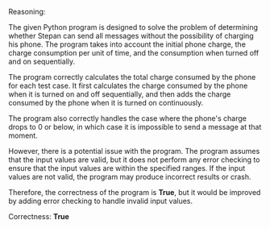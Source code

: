 Reasoning:

The given Python program is designed to solve the problem of determining whether Stepan can send all messages without the possibility of charging his phone. The program takes into account the initial phone charge, the charge consumption per unit of time, and the consumption when turned off and on sequentially.

The program correctly calculates the total charge consumed by the phone for each test case. It first calculates the charge consumed by the phone when it is turned on and off sequentially, and then adds the charge consumed by the phone when it is turned on continuously.

The program also correctly handles the case where the phone's charge drops to 0 or below, in which case it is impossible to send a message at that moment.

However, there is a potential issue with the program. The program assumes that the input values are valid, but it does not perform any error checking to ensure that the input values are within the specified ranges. If the input values are not valid, the program may produce incorrect results or crash.

Therefore, the correctness of the program is **True**, but it would be improved by adding error checking to handle invalid input values.

Correctness: **True**